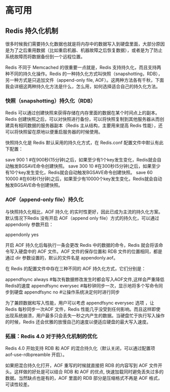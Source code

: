 # 高可用

## Redis 持久化机制

很多时候我们需要持久化数据也就是将内存中的数据写⼊到硬盘⾥⾯，⼤部分原因是为了之后重⽤数据（⽐如重启机器、机器故障之后恢复数据），或者是为了防⽌系统故障⽽将数据备份到⼀个远程位置。

Redis 不同于 Memcached 的很重要⼀点就是，Redis ⽀持持久化，⽽且⽀持两种不同的持久化操作。Redis 的⼀种持久化⽅式叫快照（snapshotting，RDB），另⼀种⽅式是只追加⽂件（append-only file, AOF）。这两种⽅法各有千秋，下⾯我会详细这两种持久化⽅法是什么，怎么⽤，如何选择适合⾃⼰的持久化⽅法。

### 快照（snapshotting）持久化（RDB）

Redis 可以通过创建快照来获得存储在内存⾥⾯的数据在某个时间点上的副本。Redis 创建快照之后，可以对快照进⾏备份，可以将快照复制到其他服务器从⽽创建具有相同数据的服务器副本（Redis 主从结构，主要⽤来提⾼ Redis 性能），还可以将快照留在原地以便重启服务器的时候使⽤。

快照持久化是 Redis 默认采⽤的持久化⽅式，在 Redis.conf 配置⽂件中默认有此下配置：

save 900 1 #在900秒(15分钟)之后，如果⾄少有1个key发⽣变化，Redis就会⾃动触发BGSAVE命令创建快照。
save 300 10 #在300秒(5分钟)之后，如果⾄少有10个key发⽣变化，Redis就会⾃动触发BGSAVE命令创建快照。
save 60 10000 #在60秒(1分钟)之后，如果⾄少有10000个key发⽣变化，Redis就会⾃动触发BGSAVE命令创建快照。

### AOF（append-only file）持久化

与快照持久化相⽐，AOF 持久化 的实时性更好，因此已成为主流的持久化⽅案。默认情况下Redis 没有开启 AOF（append only file）⽅式的持久化，可以通过 appendonly 参数开启：

appendonly yes

开启 AOF 持久化后每执⾏⼀条会更改 Redis 中的数据的命令，Redis 就会将该命令写⼊硬盘中的 AOF ⽂件。AOF ⽂件的保存位置和 RDB ⽂件的位置相同，都是通过 dir 参数设置的，默认的⽂件名是 appendonly.aof。

在 Redis 的配置⽂件中存在三种不同的 AOF 持久化⽅式，它们分别是：

appendfsync always #每次有数据修改发⽣时都会写⼊AOF⽂件,这样会严重降低Redis的速度
appendfsync everysec #每秒钟同步⼀次，显示地将多个写命令同步到硬盘
appendfsync no #让操作系统决定何时进⾏同步

为了兼顾数据和写⼊性能，⽤户可以考虑 appendfsync everysec 选项 ，让 Redis 每秒同步⼀次AOF ⽂件，Redis 性能⼏乎没受到任何影响。⽽且这样即使出现系统崩溃，⽤户最多只会丢失⼀秒之内产⽣的数据。当硬盘忙于执⾏写⼊操作的时候，Redis 还会优雅的放慢⾃⼰的速度以便适应硬盘的最⼤写⼊速度。

### 拓展：Redis 4.0 对于持久化机制的优化

Redis 4.0 开始⽀持 RDB 和 AOF 的混合持久化（默认关闭，可以通过配置项 aof-use-rdbpreamble 开启）。

如果把混合持久化打开，AOF 重写的时候就直接把 RDB 的内容写到 AOF ⽂件开头。这样做的好处是可以结合 RDB 和 AOF 的优点, 快速加载同时避免丢失过多的数据。当然缺点也是有的，AOF ⾥⾯的 RDB 部分是压缩格式不再是 AOF 格式，可读性较差。

